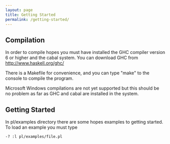```yaml
---
layout: page
title: Getting Started
permalink: /getting-started/
---
```


## Compilation

In order to compile hopes you must have installed the GHC compiler version 6 or
higher and the cabal system. You can download GHC from http://www.haskell.org/ghc/

There is a Makefile for convenience, and you can type "make" to the console to
compile the program.

Microsoft Windows compilations are not yet supported but this should be no problem
as far as GHC and cabal are installed in the system.


## Getting Started

In pl/examples directory there are some hopes examples to getting started.
To load an example you must type

    -? :l pl/examples/file.pl
